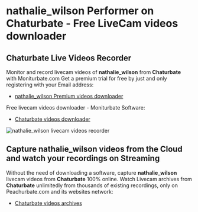 # nathalie_wilson Performer on Chaturbate - Free LiveCam videos downloader

## Chaturbate Live Videos Recorder

Monitor and record livecam videos of **nathalie_wilson** from **Chaturbate** with Moniturbate.com
Get a premium trial for free by just and only registering with your Email address:
* [nathalie_wilson Premium videos downloader](https://moniturbate.com/request-demo-licence-key.html)

Free livecam videos downloader - Moniturbate Software:
* [Chaturbate videos downloader](https://moniturbate.com/moniturbate-download-software.html)

![nathalie_wilson livecam videos recorder](https://peachurnet.com/templates/moniturbate-software.png)


## Capture nathalie_wilson videos from the Cloud and watch your recordings on Streaming

Without the need of downloading a software, capture **nathalie_wilson** livecam videos from **Chaturbate** 100% online.
Watch Livecam archives from **Chaturbate** unlimitedly from thousands of existing recordings, only on Peachurbate.com and its websites network:
* [Chaturbate videos archives](https://peachurnet.com/)